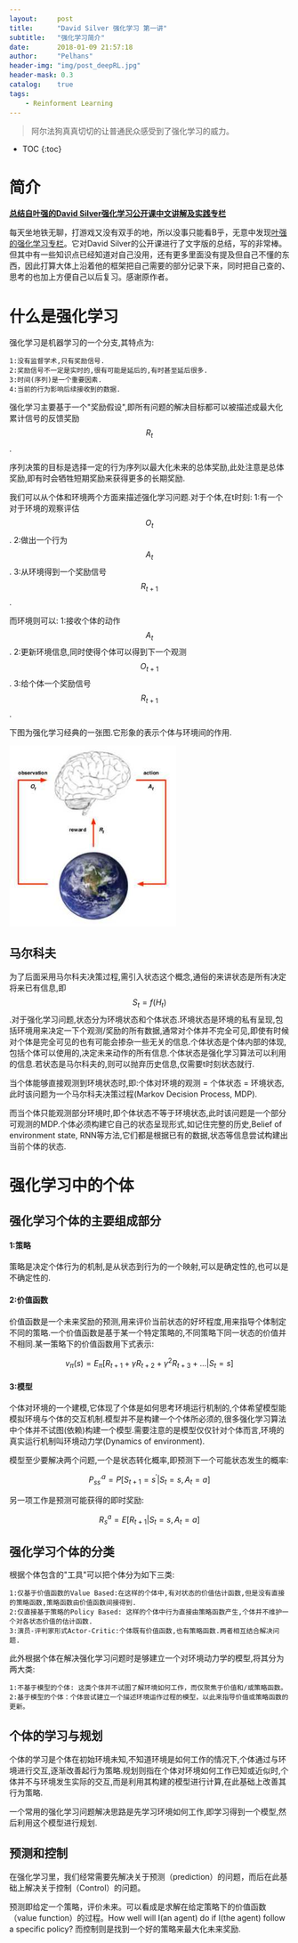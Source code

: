 ```yaml
---
layout:     post
title:      "David Silver 强化学习 第一讲" 
subtitle:   "强化学习简介"
date:       2018-01-09 21:57:18
author:     "Pelhans"
header-img: "img/post_deepRL.jpg"
header-mask: 0.3 
catalog:    true
tags:
    - Reinforment Learning
---
```



> 阿尔法狗真真切切的让普通民众感受到了强化学习的威力。

* TOC
{:toc}

#  简介
[**总结自叶强的David Silver强化学习公开课中文讲解及实践专栏**](https://zhuanlan.zhihu.com/reinforce)

每天坐地铁无聊，打游戏又没有双手的地，所以没事只能看B乎，无意中发现[叶强的强化学习专栏](https://zhuanlan.zhihu.com/reinforce)。它对David Silver的公开课进行了文字版的总结，写的非常棒。但其中有一些知识点已经知道对自己没用，还有更多里面没有提及但自己不懂的东西，因此打算大体上沿着他的框架把自己需要的部分记录下来，同时把自己查的、思考的也加上方便自己以后复习。感谢原作者。

# 什么是强化学习

强化学习是机器学习的一个分支,其特点为:

	1:没有监督学术,只有奖励信号.
	2:奖励信号不一定是实时的,很有可能是延后的,有时甚至延后很多.
	3:时间(序列)是一个重要因素.
	4:当前的行为影响后续接收到的数据.

强化学习主要基于一个"奖励假设",即所有问题的解决目标都可以被描述成最大化累计信号的反馈奖励$$R_t$$.

序列决策的目标是选择一定的行为序列以最大化未来的总体奖励,此处注意是总体奖励,即有时会牺牲短期奖励来获得更多的长期奖励.

我们可以从个体和环境两个方面来描述强化学习问题.对于个体,在t时刻:
	1:有一个对于环境的观察评估$$O_t$$.
	2:做出一个行为$$A_t$$.
	3:从环境得到一个奖励信号$$R_{t+1}$$.

而环境则可以:
	1:接收个体的动作$$A_t$$.
	2:更新环境信息,同时使得个体可以得到下一个观测$$O_{t+1}$$.
	3:给个体一个奖励信号$$R_{t+1}$$.

下图为强化学习经典的一张图.它形象的表示个体与环境间的作用.

![](/img/in-post/deepRL_ch1/deepRL_ch1_1.jpg)

## 马尔科夫

为了后面采用马尔科夫决策过程,需引入状态这个概念,通俗的来讲状态是所有决定将来已有信息,即$$S_t = f(H_{t})$$.对于强化学习问题,状态分为环境状态和个体状态.环境状态是环境的私有呈现,包括环境用来决定一下个观测/奖励的所有数据,通常对个体并不完全可见,即使有时候对个体是完全可见的也有可能会掺杂一些无关的信息.个体状态是个体内部的体现,包括个体可以使用的,决定未来动作的所有信息.个体状态是强化学习算法可以利用的信息.若状态是马尔科夫的,则可以抛弃历史信息,仅需要t时刻状态就行.

当个体能够直接观测到环境状态时,即:个体对环境的观测 = 个体状态 = 环境状态,此时该问题为一个马尔科夫决策过程(Markov Decision Process, MDP).

而当个体只能观测部分环境时,即个体状态不等于环境状态,此时该问题是一个部分可观测的MDP.个体必须构建它自己的状态呈现形式,如记住完整的历史,Belief of environment state, RNN等方法,它们都是根据已有的数据,状态等信息尝试构建出当前个体的状态.

# 强化学习中的个体

## 强化学习个体的主要组成部分

#### 1:策略

策略是决定个体行为的机制,是从状态到行为的一个映射,可以是确定性的,也可以是不确定性的.

#### 2:价值函数

价值函数是一个未来奖励的预测,用来评价当前状态的好坏程度,用来指导个体制定不同的策略.一个价值函数是基于某一个特定策略的,不同策略下同一状态的价值并不相同.某一策略下的价值函数用下式表示:

$$ v_{\pi}(s) = E_{\pi}[R_{t+1} + \gamma R_{t+2} + \gamma^{2}R_{t+3} + \dots | S_{t} = s] $$

#### 3:模型

个体对环境的一个建模,它体现了个体是如何思考环境运行机制的,个体希望模型能模拟环境与个体的交互机制.模型并不是构建一个个体所必须的,很多强化学习算法中个体并不试图(依赖)构建一个模型.需要注意的是模型仅仅针对个体而言,环境的真实运行机制叫环境动力学(Dynamics of environment).

模型至少要解决两个问题,一个是状态转化概率,即预测下一个可能状态发生的概率:

$$ P_{ss^{'}}^{a} = P[S_{t+1} = s^{'} | S_{t} = s, A_{t} = a] $$

另一项工作是预测可能获得的即时奖励:

$$ R_{s}^{a} = E[R_{t+1} | S_{t} = s, A_{t} = a] $$

## 强化学习个体的分类

根据个体包含的"工具"可以把个体分为如下三类:

	1:仅基于价值函数的Value Based:在这样的个体中,有对状态的价值估计函数,但是没有直接的策略函数,策略函数由价值函数间接得到.
	2:仅直接基于策略的Policy Based: 这样的个体中行为直接由策略函数产生,个体并不维护一个对各状态价值的估计函数.
	3:演员-评判家形式Actor-Critic:个体既有价值函数,也有策略函数.两者相互结合解决问题.

此外根据个体在解决强化学习问题时是够建立一个对环境动力学的模型,将其分为两大类:

	1:不基于模型的个体: 这类个体并不试图了解环境如何工作，而仅聚焦于价值和/或策略函数。
	2:基于模型的个体：个体尝试建立一个描述环境运作过程的模型，以此来指导价值或策略函数的更新。

## 个体的学习与规划

个体的学习是个体在初始环境未知,不知道环境是如何工作的情况下,个体通过与环境进行交互,逐渐改善起行为策略.规划则指在个体对环境如何工作已知或近似时,个体并不与环境发生实际的交互,而是利用其构建的模型进行计算,在此基础上改善其行为策略.

一个常用的强化学习问题解决思路是先学习环境如何工作,即学习得到一个模型,然后利用这个模型进行规划.

## 预测和控制

在强化学习里，我们经常需要先解决关于预测（prediction）的问题，而后在此基础上解决关于控制（Control）的问题。

预测即给定一个策略，评价未来。可以看成是求解在给定策略下的价值函数（value function）的过程。How well will I(an agent) do if I(the agent) follow a specific policy? 而控制则是找到一个好的策略来最大化未来奖励.
